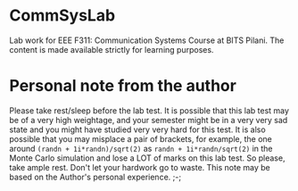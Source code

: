 # CommSysLab
Lab work for EEE F311: Communication Systems Course at BITS Pilani. The content is made available strictly for learning purposes.

# Personal note from the author
Please take rest/sleep before the lab test. It is possible that this lab test may be of a very high weightage, and your semester might be in a very very sad state and you might have studied very very hard for this test. It is also possible that you may misplace a pair of brackets, for example, the one around `(randn + 1i*randn)/sqrt(2)` as `randn + 1i*randn/sqrt(2)` in the Monte Carlo simulation and lose a LOT of marks on this lab test. So please, take ample rest. Don't let your hardwork go to waste. This note may be based on the Author's personal experience. ;-;
